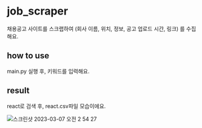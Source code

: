# job_scraper


채용공고 사이트를 스크랩하여 (회사 이름, 위치, 정보, 공고 업로드 시간, 링크) 를 수집해요.

## how to use 

main.py 실행 후, 키워드를 입력해요.


## result 

react로 검색 후, react.csv파일 모습이에요.


![스크린샷 2023-03-07 오전 2 54 27](https://user-images.githubusercontent.com/91403380/223191487-dd0970b0-3abc-40e3-9a41-4ace216c4a66.png)
